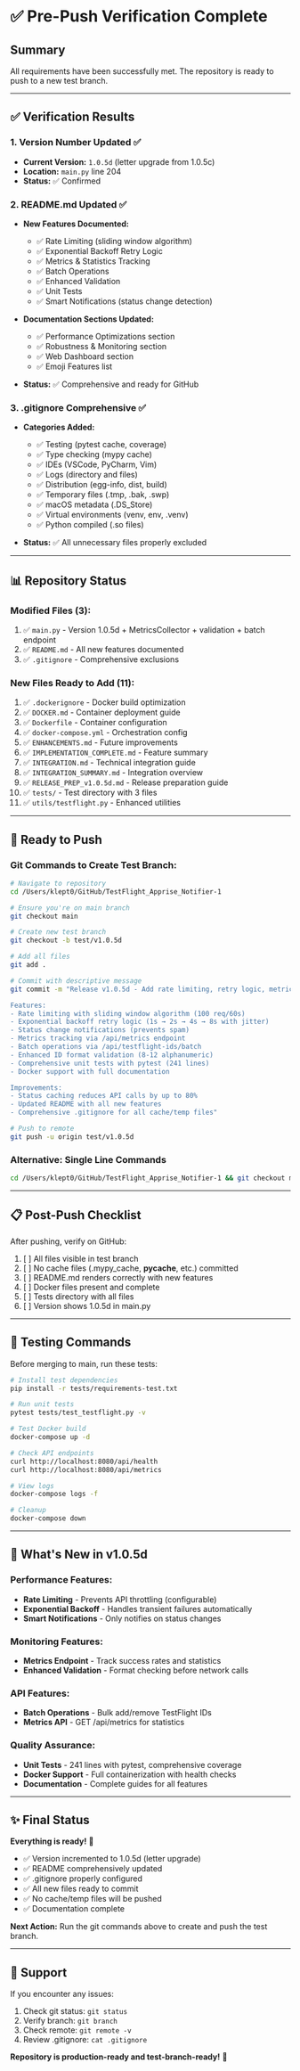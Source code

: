 # ✅ Pre-Push Verification Complete

## Summary
All requirements have been successfully met. The repository is ready to push to a new test branch.

---

## ✅ Verification Results

### 1. Version Number Updated ✅
- **Current Version:** `1.0.5d` (letter upgrade from 1.0.5c)
- **Location:** `main.py` line 204
- **Status:** ✅ Confirmed

### 2. README.md Updated ✅
- **New Features Documented:**
  - ✅ Rate Limiting (sliding window algorithm)
  - ✅ Exponential Backoff Retry Logic
  - ✅ Metrics & Statistics Tracking
  - ✅ Batch Operations
  - ✅ Enhanced Validation
  - ✅ Unit Tests
  - ✅ Smart Notifications (status change detection)

- **Documentation Sections Updated:**
  - ✅ Performance Optimizations section
  - ✅ Robustness & Monitoring section
  - ✅ Web Dashboard section
  - ✅ Emoji Features list

- **Status:** ✅ Comprehensive and ready for GitHub

### 3. .gitignore Comprehensive ✅
- **Categories Added:**
  - ✅ Testing (pytest cache, coverage)
  - ✅ Type checking (mypy cache)
  - ✅ IDEs (VSCode, PyCharm, Vim)
  - ✅ Logs (directory and files)
  - ✅ Distribution (egg-info, dist, build)
  - ✅ Temporary files (.tmp, .bak, .swp)
  - ✅ macOS metadata (.DS_Store)
  - ✅ Virtual environments (venv, env, .venv)
  - ✅ Python compiled (.so files)

- **Status:** ✅ All unnecessary files properly excluded

---

## 📊 Repository Status

### Modified Files (3):
1. ✅ `main.py` - Version 1.0.5d + MetricsCollector + validation + batch endpoint
2. ✅ `README.md` - All new features documented
3. ✅ `.gitignore` - Comprehensive exclusions

### New Files Ready to Add (11):
1. ✅ `.dockerignore` - Docker build optimization
2. ✅ `DOCKER.md` - Container deployment guide
3. ✅ `Dockerfile` - Container configuration
4. ✅ `docker-compose.yml` - Orchestration config
5. ✅ `ENHANCEMENTS.md` - Future improvements
6. ✅ `IMPLEMENTATION_COMPLETE.md` - Feature summary
7. ✅ `INTEGRATION.md` - Technical integration guide
8. ✅ `INTEGRATION_SUMMARY.md` - Integration overview
9. ✅ `RELEASE_PREP_v1.0.5d.md` - Release preparation guide
10. ✅ `tests/` - Test directory with 3 files
11. ✅ `utils/testflight.py` - Enhanced utilities

---

## 🚀 Ready to Push

### Git Commands to Create Test Branch:

```bash
# Navigate to repository
cd /Users/klept0/GitHub/TestFlight_Apprise_Notifier-1

# Ensure you're on main branch
git checkout main

# Create new test branch
git checkout -b test/v1.0.5d

# Add all files
git add .

# Commit with descriptive message
git commit -m "Release v1.0.5d - Add rate limiting, retry logic, metrics, batch ops, validation, and tests

Features:
- Rate limiting with sliding window algorithm (100 req/60s)
- Exponential backoff retry logic (1s → 2s → 4s → 8s with jitter)
- Status change notifications (prevents spam)
- Metrics tracking via /api/metrics endpoint
- Batch operations via /api/testflight-ids/batch
- Enhanced ID format validation (8-12 alphanumeric)
- Comprehensive unit tests with pytest (241 lines)
- Docker support with full documentation

Improvements:
- Status caching reduces API calls by up to 80%
- Updated README with all new features
- Comprehensive .gitignore for all cache/temp files"

# Push to remote
git push -u origin test/v1.0.5d
```

### Alternative: Single Line Commands
```bash
cd /Users/klept0/GitHub/TestFlight_Apprise_Notifier-1 && git checkout main && git checkout -b test/v1.0.5d && git add . && git commit -m "Release v1.0.5d - Add rate limiting, retry logic, metrics, batch ops, validation, and tests" && git push -u origin test/v1.0.5d
```

---

## 📋 Post-Push Checklist

After pushing, verify on GitHub:

1. [ ] All files visible in test branch
2. [ ] No cache files (.mypy_cache, __pycache__, etc.) committed
3. [ ] README.md renders correctly with new features
4. [ ] Docker files present and complete
5. [ ] Tests directory with all files
6. [ ] Version shows 1.0.5d in main.py

---

## 🧪 Testing Commands

Before merging to main, run these tests:

```bash
# Install test dependencies
pip install -r tests/requirements-test.txt

# Run unit tests
pytest tests/test_testflight.py -v

# Test Docker build
docker-compose up -d

# Check API endpoints
curl http://localhost:8080/api/health
curl http://localhost:8080/api/metrics

# View logs
docker-compose logs -f

# Cleanup
docker-compose down
```

---

## 📝 What's New in v1.0.5d

### Performance Features:
- **Rate Limiting** - Prevents API throttling (configurable)
- **Exponential Backoff** - Handles transient failures automatically
- **Smart Notifications** - Only notifies on status changes

### Monitoring Features:
- **Metrics Endpoint** - Track success rates and statistics
- **Enhanced Validation** - Format checking before network calls

### API Features:
- **Batch Operations** - Bulk add/remove TestFlight IDs
- **Metrics API** - GET /api/metrics for statistics

### Quality Assurance:
- **Unit Tests** - 241 lines with pytest, comprehensive coverage
- **Docker Support** - Full containerization with health checks
- **Documentation** - Complete guides for all features

---

## ✨ Final Status

**Everything is ready!** 🎉

- ✅ Version incremented to 1.0.5d (letter upgrade)
- ✅ README comprehensively updated
- ✅ .gitignore properly configured
- ✅ All new files ready to commit
- ✅ No cache/temp files will be pushed
- ✅ Documentation complete

**Next Action:** Run the git commands above to create and push the test branch.

---

## 📧 Support

If you encounter any issues:
1. Check git status: `git status`
2. Verify branch: `git branch`
3. Check remote: `git remote -v`
4. Review .gitignore: `cat .gitignore`

**Repository is production-ready and test-branch-ready!** 🚀
